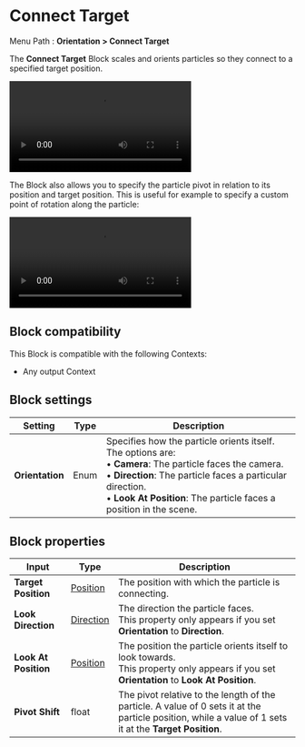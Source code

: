 # Connect Target

Menu Path : **Orientation > Connect Target**

The **Connect Target** Block scales and orients particles so they connect to a specified target position.

<video src="Images/Block-ConnectTargetExample.mp4" title="Particles dynamically connecting to and moving toward a designated target object when Connect Target is enabled." width="320" height="auto" autoplay="true" loop="true" controls></video>

The Block also allows you to specify the particle pivot in relation to its position and target position. This is useful for example to specify a custom point of rotation along the particle:

<video src="Images/Block-ConnectTargetPivotShift.mp4" title="The Connect Target block with a pivot shift. Particles dynamically connect to a target but their attachment points are offset, creating a shifted connection effect." width="320" height="auto" autoplay="true" loop="true" controls></video>

## Block compatibility

This Block is compatible with the following Contexts:

- Any output Context

## Block settings

| **Setting**     | **Type** | **Description**                                              |
| --------------- | -------- | ------------------------------------------------------------ |
| **Orientation** | Enum     | Specifies how the particle orients itself. The options are:<br/>&#8226;  **Camera**: The particle faces the camera.<br/>&#8226;  **Direction**: The particle faces a particular direction.<br/>&#8226;  **Look At Position**: The particle faces a position in the scene. |

## Block properties

| **Input**            | **Type**                       | **Description**                                              |
| -------------------- | ------------------------------ | ------------------------------------------------------------ |
| **Target Position**  | [Position](Type-Position.md)   | The position with which the particle is connecting.          |
| **Look Direction**   | [Direction](Type-Direction.md) | The direction the particle faces.<br/>This property only appears if you set **Orientation** to **Direction**. |
| **Look At Position** | [Position](Type-Position.md)   | The position the particle orients itself to look towards.<br/>This property only appears if you set **Orientation** to **Look At Position**. |
| **Pivot Shift**      | float                          | The pivot relative to the length of the particle. A value of 0 sets it at the particle position, while a value of 1 sets it at the **Target Position**. |
